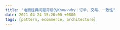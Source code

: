 ```yaml
---
title: "电商经典问题背后的Know-why：订单、交易、一致性"
date: 2021-04-24 15:20:00 +0800
tags: [pattern, ecommerce, architecture]
---
```

